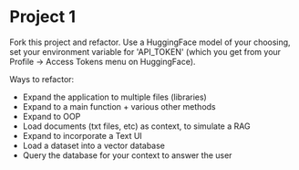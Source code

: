 # Project 1
Fork this project and refactor. Use a HuggingFace model of your choosing, set your environment variable for 'API_TOKEN' (which you get from your Profile -> Access Tokens menu on HuggingFace). 

Ways to refactor:
- Expand the application to multiple files (libraries)
- Expand to a main function + various other methods
- Expand to OOP
- Load documents (txt files, etc) as context, to simulate a RAG
- Expand to incorporate a Text UI
- Load a dataset into a vector database
- Query the database for your context to answer the user